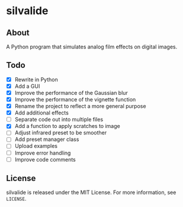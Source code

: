 # silvalide

## About
A Python program that simulates analog film effects on digital images.

## Todo
- [x] Rewrite in Python
- [x] Add a GUI
- [x] Improve the performance of the Gaussian blur
- [x] Improve the performance of the vignette function
- [x] Rename the project to reflect a more general purpose
- [x] Add additional effects
- [ ] Separate code out into multiple files
- [x] Add a function to apply scratches to image
- [ ] Adjust infrared preset to be smoother
- [ ] Add preset manager class
- [ ] Upload examples
- [ ] Improve error handling
- [ ] Improve code comments

## License
silvalide is released under the MIT License. For more information, see `LICENSE`.
